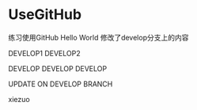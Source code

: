 # UseGitHub
练习使用GitHub
Hello World
修改了develop分支上的内容


DEVELOP1 DEVELOP2

DEVELOP DEVELOP DEVELOP


UPDATE ON DEVELOP BRANCH


xiezuo
